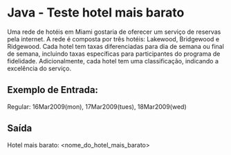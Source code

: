 # Java - Teste hotel mais barato

Uma rede de hotéis em Miami gostaria de oferecer um serviço de reservas pela internet. A
rede é composta por três hotéis: Lakewood, Bridgewood e Ridgewood. Cada hotel tem
taxas diferenciadas para dia de semana ou final de semana, incluindo taxas específicas
para participantes do programa de fidelidade. Adicionalmente, cada hotel tem uma
classificação, indicando a excelência do serviço.

## Exemplo de Entrada:
Regular: 16Mar2009(mon), 17Mar2009(tues), 18Mar2009(wed)

## Saída
Hotel mais barato: &lt;nome_do_hotel_mais_barato&gt;
